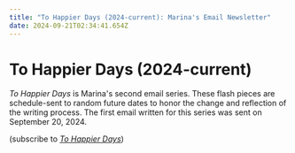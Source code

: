 ```yaml
---
title: "To Happier Days (2024-current): Marina's Email Newsletter"
date: 2024-09-21T02:34:41.654Z
---
```

# To Happier Days (2024-current)

*To Happier Days* is Marina's second email series. These flash pieces are schedule-sent to random future dates to honor the change and reflection of the writing process. The first email written for this series was sent on September 20, 2024. 

(subscribe to *[To Happier Days](buttondown.email/mtinone)*)